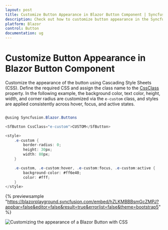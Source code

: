 ```yaml
---
layout: post
title: Customize Button Appearance in Blazor Button Component | Syncfusion
description: Check out how to customize button appearance in the Syncfusion Blazor Button component using CSS, including background, text color, size, and state styling.
platform: Blazor
control: Button
documentation: ug
---
```


# Customize Button Appearance in Blazor Button Component

Customize the appearance of the button using Cascading Style Sheets (CSS). Define the required CSS and assign the class name to the [CssClass](https://help.syncfusion.com/cr/blazor/Syncfusion.Blazor.Buttons.SfButton.html#Syncfusion_Blazor_Buttons_SfButton_CssClass) property. In the following example, the background color, text color, height, width, and corner radius are customized via the `e-custom` class, and styles are applied consistently across hover, focus, and active states.

```csharp

@using Syncfusion.Blazor.Buttons

<SfButton CssClass="e-custom">CUSTOM</SfButton>

<style>
    .e-custom {
        border-radius: 0;
        height: 30px;
        width: 80px;
    }

    .e-custom, .e-custom:hover, .e-custom:focus, .e-custom:active {
        background-color: #ff6e40;
        color: #fff;
    }
</style>

```

{% previewsample "https://blazorplayground.syncfusion.com/embed/hZLKMBBBsmGcZMPJ?appbar=false&editor=false&result=true&errorlist=false&theme=bootstrap5" %}

![Customizing the appearance of a Blazor Button with CSS](./../images/blazor-button-customization.png)